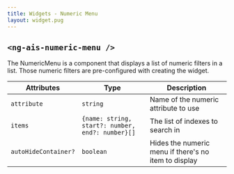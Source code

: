 ```yaml
---
title: Widgets - Numeric Menu
layout: widget.pug
---
```


## `<ng-ais-numeric-menu />`

The NumericMenu is a component that displays a list of numeric filters in a list. Those numeric filters are pre-configured with creating the widget.

| Attributes           | Type                                             | Description
| -                    | -                                                | -
| `attribute         ` | `string`                                         | Name of the numeric attribute to use
| `items`              | `{name: string, start?: number, end?: number}[]` | The list of indexes to search in
| `autoHideContainer?` | `boolean`  | Hides the numeric menu if there's no item to display
